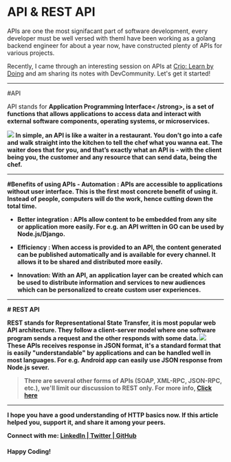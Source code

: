 # API & REST API

APIs are one the most signifacant part of software development, every developer must be well versed with themI have been working as a golang backend engineer for about a year now, have constructed plenty of APIs for various projects.

Recently, I came through an interesting session on APIs at <a href="https://www.crio.do/">Crio: Learn by Doing</a> and am sharing its notes with DevCommunity. Let's get it started!

<hr>
#API

API stands for <strong> Application Programming Interface<  /strong>, is a set of functions that allows applications to access data and interact with external software components, operating systems, or microservices.

<img src="https://user-images.githubusercontent.com/26124625/104198884-ca1bcf80-544c-11eb-94d1-22548426ad4d.png"></img>
In simple, an API is like a waiter in a restaurant. You don’t go into a cafe and walk straight into the kitchen to tell the chef what you wanna eat. The waiter does that for you, and that’s exactly what an API is - with the client being you, the customer and any resource that can send data, being the chef.

<hr>
#Benefits of using APIs
- <strong> Automation </strong>: APIs are accessible to applications without user interface. This is the first most concrete benefit of using it. Instead of people, computers will do the work, hence cutting down the total time.

- <strong> Better integration </strong>: APIs allow content to be embedded from any site or application more easily. For e.g. an API written in GO can be used by Node.js/Django.

- <strong> Efficiency </strong>: When access is provided to an API, the content generated can be published automatically and is available for every channel. It allows it to be shared and distributed more easily.

- <strong> Innovation</strong>: With an API, an application layer can be created which can be used to distribute information and services to new audiences which can be personalized to create custom user experiences.

<hr>
# REST API

REST stands for <strong> Representational State Transfer</strong>, it is most  popular web API architecture. They follow a client-server model where one software program sends a request and the other responds with some data.
<img src="https://user-images.githubusercontent.com/26124625/104197485-16fea680-544b-11eb-8aaa-d2bd74bf207a.png"> </img>
These APIs receives response in JSON format, it's a standard format that is easily "understandable" by applications and can be handled well in most languages. For e.g. Android app can easily use JSON response from Node.js sever.

> There are several other forms of APIs (SOAP, XML-RPC, JSON-RPC, etc.), we'll limit our discussion to REST only. For more info, <a href="https://stoplight.io/api-types/"> Click here</a>

<hr>
I hope you have a good understanding of HTTP basics now. If this article helped you, support it, and share it among your peers.

Connect with me: <a href="https://linkedin.com/in/anubhavitis"> LinkedIn </a>|<a href="https://twitter.com/anubhavitis"> Twitter </a>|<a href="https://github.com/anubhavitis"> GitHub </a>

#### Happy Coding!
